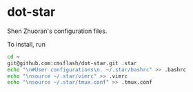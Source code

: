 # dot-star

Shen Zhuoran's configuration files.

To install, run

```bash
cd ~
git@github.com:cmsflash/dot-star.git .star
echo "\n#User configurations\n. ~/.star/bashrc" >> .bashrc
echo "\nsource ~/.star/vimrc" >> .vimrc
echo "\nsource ~/.star/tmux.conf" >> .tmux.conf
```
